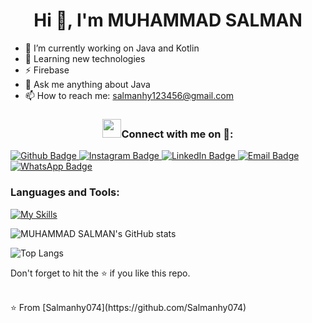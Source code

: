  <h1 align="center">Hi 👋, I'm MUHAMMAD SALMAN</h1>

- 🔭 I’m currently working on Java and Kotlin
- 🌱 Learning new technologies
- ⚡ Firebase
- 💬 Ask me anything about Java
- 📫 How to reach me: salmanhy123456@gmail.com

  
  
<h3 align="center" > <img src="https://media.giphy.com/media/iY8CRBdQXODJSCERIr/giphy.gif" width="30" height="30" style="margin-center: 10px;">Connect with me on 🤝: </h3>

<div id="badges">
  <a href="https://github.com/Salmanhy074/Salmanhy074">
    <img src="https://img.shields.io/badge/Github-white?style=for-the-badge&logo=Github&logoColor=black" alt="Github Badge"/>
  </a>
   <a href="https://www.instagram.com/itxz_sallu_">
    <img src="https://img.shields.io/badge/Instagram-purple?style=for-the-badge&logo=instagram&logoColor=white" alt="Instagram Badge"/>
  </a>
   <a href="https://www.linkedin.com/in/muhammad-salman074">
    <img src="https://img.shields.io/badge/LinkedIn-blue?style=for-the-badge&logo=linkedin&logoColor=white" alt="LinkedIn Badge"/>
</a>
 <a href="mailto:salmanhy123456@gmail.com">
    <img src="https://img.shields.io/badge/Email-blue?style=for-the-badge&logo=gmail&logoColor=white" alt="Email Badge"/>
</a>
<a href="https://wa.me/+923082456659">
    <img src="https://img.shields.io/badge/WhatsApp-green?style=for-the-badge&logo=whatsapp&logoColor=white" alt="WhatsApp Badge"/>
</a>
</div>

### Languages and Tools:
[![My Skills](https://skillicons.dev/icons?i=java,kotlin,firebase,github,androidstudio,idea,stackoverflow,vscode)](https://skillicons.dev)

![MUHAMMAD SALMAN's GitHub stats](https://github-readme-stats.vercel.app/api?username=Salmanhy074&show_icons=true&theme=dark)

![Top Langs](https://github-readme-stats.vercel.app/api/top-langs/?username=Salmanhy074&theme=dark)





Don't forget to hit the :star: if you like this repo.

<br>
⭐️ From [Salmanhy074](https://github.com/Salmanhy074)
